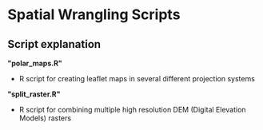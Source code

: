 # Spatial Wrangling Scripts

## Script explanation

**"polar_maps.R"**

- R script for creating leaflet maps in several different projection systems

**"split_raster.R"**

- R script for combining multiple high resolution DEM (Digital Elevation Models) rasters 
